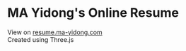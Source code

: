 # MA Yidong's Online Resume
View on [resume.ma-yidong.com](http://resume.ma-yidong.com)  
Created using Three.js
